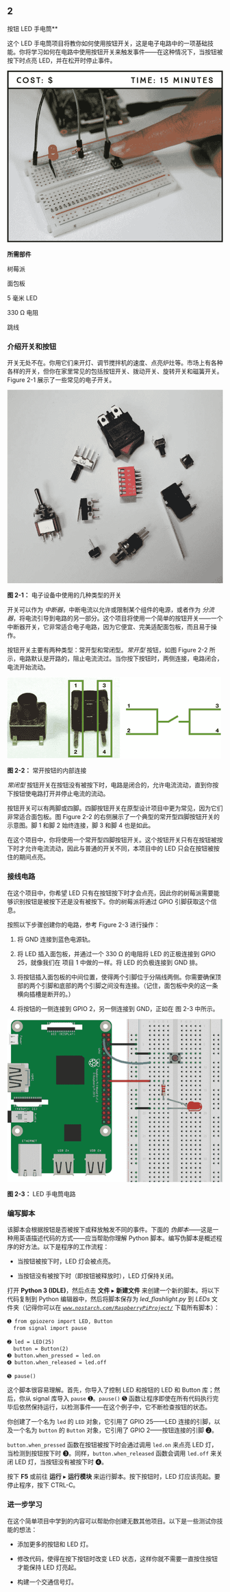 ## 2

按钮 LED 手电筒**

这个 LED 手电筒项目将教你如何使用按钮开关，这是电子电路中的一项基础技能。你将学习如何在电路中使用按钮开关来触发事件——在这种情况下，当按钮被按下时点亮 LED，并在松开时停止事件。

![image](img/f0047-01.jpg)

**所需部件**

树莓派

面包板

5 毫米 LED

330 Ω 电阻

跳线

### 介绍开关和按钮

开关无处不在。你用它们来开灯、调节搅拌机的速度、点亮炉灶等。市场上有各种各样的开关，但你在家里常见的包括按钮开关、拨动开关、旋转开关和磁簧开关。Figure 2-1 展示了一些常见的电子开关。

![image](img/f0048-01.jpg)

**图 2-1：** 电子设备中使用的几种类型的开关

开关可以作为 *中断器*，中断电流以允许或限制某个组件的电源，或者作为 *分流器*，将电流引导到电路的另一部分。这个项目将使用一个简单的按钮开关——一个中断器开关，它非常适合电子电路，因为它便宜、完美适配面包板，而且易于操作。

按钮开关主要有两种类型：常开型和常闭型。*常开型* 按钮，如图 Figure 2-2 所示，电路默认是开路的，阻止电流流过。当你按下按钮时，两侧连接，电路闭合，电流开始流动。

![image](img/f0049-01.jpg)

**图 2-2：** 常开按钮的内部连接

*常闭型* 按钮开关在按钮没有被按下时，电路是闭合的，允许电流流动，直到你按下按钮使电路打开并停止电流的流动。

按钮开关可以有两脚或四脚。四脚按钮开关在原型设计项目中更为常见，因为它们非常适合面包板。图 Figure 2-2 的右侧展示了一个典型的常开型四脚按钮开关的示意图。脚 1 和脚 2 始终连接，脚 3 和脚 4 也是如此。

在这个项目中，你将使用一个常开型四脚按钮开关。这个按钮开关只有在按钮被按下时才允许电流流动，因此与普通的开关不同，本项目中的 LED 只会在按钮被按住的期间点亮。

### 接线电路

在这个项目中，你希望 LED 只有在按钮按下时才会点亮，因此你的树莓派需要能够识别按钮是被按下还是没有被按下。你的树莓派将通过 GPIO 引脚获取这个信息。

按照以下步骤创建你的电路，参考 Figure 2-3 进行操作：

1.  将 GND 连接到蓝色电源轨。

1.  将 LED 插入面包板，并通过一个 330 Ω 的电阻将 LED 的正极连接到 GPIO 25，就像我们在 项目 1 中做的一样。将 LED 的负极连接到 GND 排。

1.  将按钮插入面包板的中间位置，使得两个引脚位于分隔线两侧。你需要确保顶部的两个引脚和底部的两个引脚之间没有连接。（记住，面包板中央的这一条横向插槽是断开的。）

1.  将按钮的一侧连接到 GPIO 2，另一侧连接到 GND，正如在 图 2-3 中所示。

![image](img/f0050-01.jpg)

**图 2-3：** LED 手电筒电路

### 编写脚本

该脚本会根据按钮是否被按下或释放触发不同的事件。下面的 *伪脚本*——这是一种用英语描述代码的方式——应当帮助你理解 Python 脚本。编写伪脚本是概述程序的好方法。以下是程序的工作流程：

+   当按钮被按下时，LED 灯会被点亮。

+   当按钮没有被按下时（即按钮被释放时），LED 灯保持关闭。

打开 **Python 3 (IDLE)**，然后点击 **文件** ▸ **新建文件** 来创建一个新的脚本。将以下代码复制到 Python 编辑器中，然后将脚本保存为 *led_flashlight.py* 到 *LEDs* 文件夹（记得你可以在 *[`www.nostarch.com/RaspberryPiProject/`](https://www.nostarch.com/RaspberryPiProject/)* 下载所有脚本）：

```
➊ from gpiozero import LED, Button
  from signal import pause

➋ led = LED(25)
  button = Button(2)
➌ button.when_pressed = led.on
➍ button.when_released = led.off

➎ pause()
```

这个脚本很容易理解。首先，你导入了控制 LED 和按钮的 LED 和 Button 库；然后，你从 signal 库导入 `pause` ➊。`pause()` ➎ 函数让程序即使在所有代码执行完毕后依然保持运行，以检测事件——在这个例子中，它不断检查按钮的状态。

你创建了一个名为 `led` 的 `LED` 对象，它引用了 GPIO 25——LED 连接的引脚，以及一个名为 `button` 的 `Button` 对象，它引用了 GPIO 2——按钮连接的引脚 ➋。

`button.when_pressed` 函数在按钮被按下时会通过调用 `led.on` 来点亮 LED 灯，当检测到按钮按下时 ➌。同样，`button.when_released` 函数会调用 `led.off` 来关闭 LED 灯，当按钮没有被按下时 ➍。

按下 **F5** 或前往 **运行** ▸ **运行模块** 来运行脚本。按下按钮时，LED 灯应该亮起。要停止程序，按下 CTRL-C。

### 进一步学习

在这个简单项目中学到的内容可以帮助你创建无数其他项目。以下是一些测试你技能的想法：

+   添加更多的按钮和 LED 灯。

+   修改代码，使得在按下按钮时改变 LED 状态，这样你就不需要一直按住按钮才能保持 LED 灯亮起。

+   构建一个交通信号灯。
